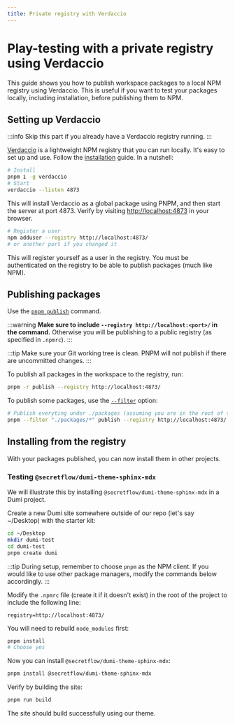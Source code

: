 ```yaml
---
title: Private registry with Verdaccio
---
```


# Play-testing with a private registry using Verdaccio

This guide shows you how to publish workspace packages to a local NPM registry using Verdaccio. This is useful if you want to test your packages locally, including installation, before publishing them to NPM.

## Setting up Verdaccio

:::info
Skip this part if you already have a Verdaccio registry running.
:::

[Verdaccio](https://verdaccio.org/) is a lightweight NPM registry that you can run locally. It's easy to set up and use. Follow the [installation](https://verdaccio.org/docs/installation) guide. In a nutshell:

```bash
# Install
pnpm i -g verdaccio
# Start
verdaccio --listen 4873
```

This will install Verdaccio as a global package using PNPM, and then start the server at port 4873. Verify by visiting [http://localhost:4873](http://localhost:4873) in your browser.

```bash
# Register a user
npm adduser --registry http://localhost:4873/
# or another port if you changed it
```

This will register yourself as a user in the registry. You must be authenticated on the registry to be able to publish packages (much like NPM).

## Publishing packages

Use the [`pnpm publish`](https://pnpm.io/cli/publish) command.

:::warning
**Make sure to include `--registry http://localhost:<port>/` in the command.** Otherwise you will be publishing to a public registry (as specified in `.npmrc`).
:::

:::tip
Make sure your Git working tree is clean. PNPM will not publish if there are uncommitted changes.
:::

To publish all packages in the workspace to the registry, run:

```bash
pnpm -r publish --registry http://localhost:4873/
```

To publish some packages, use the [`--filter`](https://pnpm.io/filtering) option:

```bash
# Publish everyting under ./packages (assuming you are in the root of the workspace)
pnpm --filter "./packages/*" publish --registry http://localhost:4873/
```

## Installing from the registry

With your packages published, you can now install them in other projects.

### Testing `@secretflow/dumi-theme-sphinx-mdx`

We will illustrate this by installing `@secretflow/dumi-theme-sphinx-mdx` in a Dumi project.

Create a new Dumi site somewhere outside of our repo (let's say ~/Desktop) with the starter kit:

```bash
cd ~/Desktop
mkdir dumi-test
cd dumi-test
pnpm create dumi
```

:::tip
During setup, remember to choose `pnpm` as the NPM client. If you would like to use other package managers, modify the commands below accordingly.
:::

Modify the `.npmrc` file (create it if it doesn't exist) in the root of the project to include the following line:

```shell title=".npmrc"
registry=http://localhost:4873/
```

You will need to rebuild `node_modules` first:

```bash
pnpm install
# Choose yes
```

Now you can install `@secretflow/dumi-theme-sphinx-mdx`:

```bash
pnpm install @secretflow/dumi-theme-sphinx-mdx
```

Verify by building the site:

```bash
pnpm run build
```

The site should build successfully using our theme.
